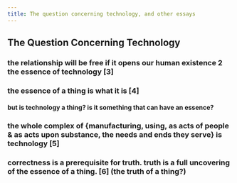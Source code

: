 ```yaml
---
title: The question concerning technology, and other essays
---
```


## The Question Concerning Technology
### the relationship will be free if it opens our human existence 2 the essence of technology [3]
### the essence of a thing is what it is [4]
#### but is technology a thing? is it something that can have an essence?
### the whole complex of {manufacturing, using, as acts of people & as acts upon substance, the needs and ends they serve} is technology [5]
### correctness is a prerequisite for truth. truth is a full uncovering of the essence of a thing. [6] (the truth of a thing?)
###
